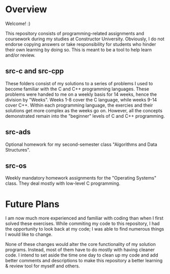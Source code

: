 # Overview
Welcome! :)

This repository consists of programming-related assignments and coursework during my studies at Constructor University. Obviously, I do not endorse copying answers or take responsibility for students who hinder their own learning by doing so. This is meant to be a tool to help learn and/or review.

## src-c and src-cpp

These folders consist of my solutions to a series of problems I used to become familiar with the C and C++ programming languages. These problems were handed to me on a weekly basis for 14 weeks, hence the division by "Weeks". Weeks 1-8 cover the C language, while weeks 9-14 cover C++. Within each programming language, the exercies and their solutions get more complex as the weeks go on. However, all the concepts demonstrated remain into the "beginner" levels of C and C++ programming.

## src-ads

Optional homework for my second-semester class "Algorithms and Data Structures". 

## src-os

Weekly mandatory homework assignments for the "Operating Systems" class. They deal mostly with low-level C programming.

# Future Plans
I am now much more experienced and familiar with coding than when I first solved these exercises. While commiting my code to this repository, I had the opportunity to look back at my code; I was able to find numerous things I would like to change.

None of these changes would alter the core functionality of my solution programs. Instead, most of them have to do mostly with having cleaner code. I intend to set aside the time one day to clean up my code and add better comments and descriptions to make this repository a better learning & review tool for myself and others.
